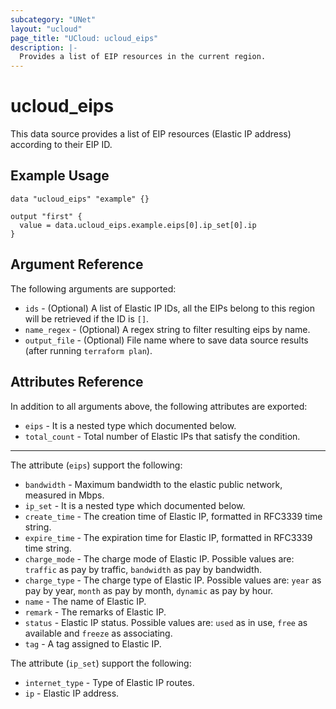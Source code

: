 ```yaml
---
subcategory: "UNet"
layout: "ucloud"
page_title: "UCloud: ucloud_eips"
description: |-
  Provides a list of EIP resources in the current region.
---
```


# ucloud_eips

This data source provides a list of EIP resources (Elastic IP address) according to their EIP ID.

## Example Usage

```hcl
data "ucloud_eips" "example" {}

output "first" {
  value = data.ucloud_eips.example.eips[0].ip_set[0].ip
}
```

## Argument Reference

The following arguments are supported:

* `ids` - (Optional)  A list of Elastic IP IDs, all the EIPs belong to this region will be retrieved if the ID is `[]`.
* `name_regex` - (Optional) A regex string to filter resulting eips by name.
* `output_file` - (Optional) File name where to save data source results (after running `terraform plan`).

## Attributes Reference

In addition to all arguments above, the following attributes are exported:

* `eips` - It is a nested type which documented below.
* `total_count` - Total number of Elastic IPs that satisfy the condition.

- - -

The attribute (`eips`) support the following:

* `bandwidth` - Maximum bandwidth to the elastic public network, measured in Mbps.
* `ip_set` - It is a nested type which documented below.
* `create_time` - The creation time of Elastic IP, formatted in RFC3339 time string.
* `expire_time` - The expiration time for Elastic IP, formatted in RFC3339 time string.
* `charge_mode` - The charge mode of Elastic IP. Possible values are: `traffic` as pay by traffic, `bandwidth` as pay by bandwidth.
* `charge_type` - The charge type of Elastic IP. Possible values are: `year` as pay by year, `month` as pay by month, `dynamic` as pay by hour.
* `name` - The name of Elastic IP.
* `remark` - The remarks of Elastic IP.
* `status` - Elastic IP status. Possible values are: `used` as in use, `free` as available and `freeze` as associating.
* `tag` - A tag assigned to Elastic IP.

The attribute (`ip_set`) support the following:

* `internet_type` - Type of Elastic IP routes.
* `ip` - Elastic IP address.